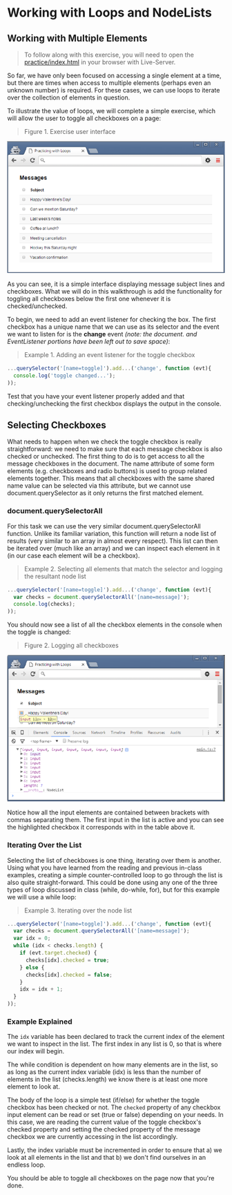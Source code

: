 # Working with Loops and NodeLists

## Working with Multiple Elements

> To follow along with this exercise, you will need to open the [practice/index.html](./practice/index.html) in your browser with Live-Server.

So far, we have only been focused on accessing a single element at a time, but there are times when access to multiple elements (perhaps even an unknown number) is required. For these cases, we can use loops to iterate over the collection of elements in question.

To illustrate the value of loops, we will complete a simple exercise, which will allow the user to toggle all checkboxes on a page:

> Figure 1. Exercise user interface

![](images/fig.1a.png)

As you can see, it is a simple interface displaying message subject lines and checkboxes. What we will do in this walkthrough is add the functionality for toggling all checkboxes below the first one whenever it is checked/unchecked.

To begin, we need to add an event listener for checking the box. The first checkbox has a unique name that we can use as its selector and the event we want to listen for is the **change** event *(note: the document. and EventListener portions have been left out to save space)*:

> Example 1. Adding an event listener for the toggle checkbox

```js
...querySelector('[name=toggle]').add...('change', function (evt){
  console.log('toggle changed...');
));
```

Test that you have your event listener properly added and that checking/unchecking the first checkbox displays the output in the console.

## Selecting Checkboxes

What needs to happen when we check the toggle checkbox is really straightforward: we need to make sure that each message checkbox is also checked or unchecked. The first thing to do is to get access to all the message checkboxes in the document. The name attribute of some form elements (e.g. checkboxes and radio buttons) is used to group related elements together. This means that all checkboxes with the same shared name value can be selected via this attribute, but we cannot use document.querySelector as it only returns the first matched element.


### document.querySelectorAll

For this task we can use the very similar document.querySelectorAll function. Unlike its familiar variation, this function will return a node list of results (very similar to an array in almost every respect). This list can then be iterated over (much like an array) and we can inspect each element in it (in our case each element will be a checkbox).

> Example 2. Selecting all elements that match the selector and logging the resultant node list

```js
...querySelector('[name=toggle]').add...('change', function (evt){
  var checks = document.querySelectorAll('[name=message]');
  console.log(checks);
));
```

You should now see a list of all the checkbox elements in the console when the toggle is changed:

> Figure 2. Logging all checkboxes

![](images/fig.2b.png)

Notice how all the input elements are contained between brackets with commas separating them. The first input in the list is active and you can see the highlighted checkbox it corresponds with in the table above it.

### Iterating Over the List

Selecting the list of checkboxes is one thing, iterating over them is another. Using what you have learned from the reading and previous in-class examples, creating a simple counter-controlled loop to go through the list is also quite straight-forward. This could be done using any one of the three types of loop discussed in class (while, do-while, for), but for this example we will use a while loop:

> Example 3. Iterating over the node list

```js
...querySelector('[name=toggle]').add...('change', function (evt){
  var checks = document.querySelectorAll('[name=message]');
  var idx = 0;
  while (idx < checks.length) {
    if (evt.target.checked) {
      checks[idx].checked = true;
    } else {
      checks[idx].checked = false;
    }
    idx = idx + 1;
  }
));
```

### Example Explained

The `idx` variable has been declared to track the current index of the element we want to inspect in the list. The first index in any list is 0, so that is where our index will begin.

The while condition is dependent on how many elements are in the list, so as long as the current index variable (idx) is less than the number of elements in the list (checks.length) we know there is at least one more element to look at.

The body of the loop is a simple test (if/else) for whether the toggle checkbox has been checked or not. The `checked` property of any checkbox input element can be read or set (true or false) depending on your needs. In this case, we are reading the current value of the toggle checkbox's checked property and setting the checked property of the message checkbox we are currently accessing in the list accordingly.

Lastly, the index variable must be incremented in order to ensure that a) we look at all elements in the list and that b) we don't find ourselves in an endless loop.

You should be able to toggle all checkboxes on the page now that you're done.
